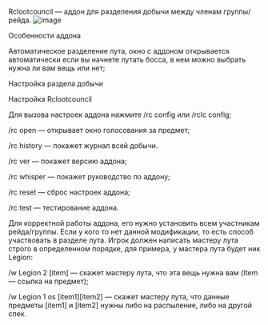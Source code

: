 Rclootcouncil — аддон для разделения добычи между членам группы/рейда.
![image](https://user-images.githubusercontent.com/98555345/161295194-11f202d1-ba54-4cef-b98f-76b0f1d0b498.png)

Особенности аддона

Автоматическое разделение лута, окно с аддоном открывается автоматически если вы начнете лутать босса, в нем можно выбрать нужна ли вам вещь или нет; 

Настройка раздела добычи

Настройка Rclootcouncil 

Для вызова настроек аддона нажмите /rc config или /rclc config; 

/rc open — открывает окно голосования за предмет;

/rc history — покажет журнал всей добычи. 

/rc ver — покажет версию аддона; 

/rc whisper — покажет руководство по аддону;

/rc reset — сброс настроек аддона; 

/rc test — тестирование аддона.

Для корректной работы аддона, его нужно установить всем участникам рейда/группы. Если у кого то нет данной модификации, то есть способ участвовать в разделе лута. Игрок должен написать мастеру лута строго в определенном порядке, для примера, у мастера лута будет ник Legion: 

/w Legion 2 [item] — скажет мастеру лута, что эта вещь нужна вам (Item — ссылка на предмет); 

/w Legion 1 os [item1][item2] — скажет мастеру лута, что данные предметы [item1] и [item2] нужны либо на распыление, либо на другой спек.
